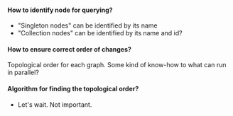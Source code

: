 #### How to identify node for querying?

- "Singleton nodes" can be identified by its name
- "Collection nodes" can be identified by its name and id?

#### How to ensure correct order of changes?

Topological order for each graph. Some kind of know-how to what can run in
parallel?


#### Algorithm for finding the topological order?

- Let's wait. Not important.
